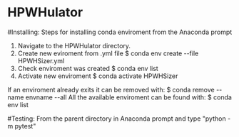 # HPWHulator

#Installing:
Steps for installing conda enviroment from the Anaconda prompt
1. Navigate to the HPWHulator directory.
2. Create new eviroment from .yml file
	$ conda env create --file HPWHSizer.yml
3. Check enviroment was created
	$ conda env list
4. Activate new enviroment
	$ conda activate HPWHSizer

If an enviroment already exits it can be removed with:
	$ conda remove --name envname --all
All the available enviroment can be found with:
	$ conda env list

#Testing:
From the parent directory in Anaconda prompt and type "python -m pytest"